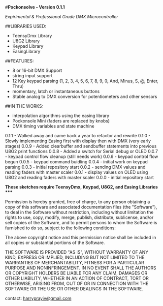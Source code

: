 #<b>Pockonsolve - Version 0.1.1</b>

<i>Expirimental & Professional Grade DMX Microcontroller</i>

##LIBRARIES USED:
-   TeensyDmx Library
-   U8G2 Library
-   Keypad Library
-   EasingLibrary

##FEATURES:
-   8 or 16-bit DMX Support
-   string input support
-   12 Key keypad parsing (1, 2, 3, 4, 5, 6, 7, 8, 9, 0, And, Minus, S, @, Enter, Thru)
-   momentary, latch or instantaneous buttons
-   Stable analog to DMX conversion for potentiometers and other sensors

##IN THE WORKS:
-   interpolation algorithms using the easing library
-   Pockonsole Mini (faders are replaced by knobs)
-   DMX timing variables and state machine

0.1.1 - Walked away and came back a year to refactor and rewrite
0.1.0 - Slowly implementing Easing first with display then with DMX (very early stages)
0.0.9 - Added clearbuffer and sendbuffer statements into previous U8G2 print functions
0.0.8 - Added a switch for Serial debug or OLED
0.0.7 - keypad control flow cleanup (still needs work)
0.0.6 - keypad control flow begun
0.0.5 - keypad command buidling
0.0.4 - initial work on keypad parsing
0.0.3 - initial repository start
0.0.2 - sending DMX values and reading faders with master scaler
0.0.1 - display values on OLED using U8G2 and reading faders with master scaler
0.0.0 - initial repository start

<b>These sketches require TeensyDmx, Keypad, U8G2, and Easing Libraries \*\*\*</b>

Permission is hereby granted, free of charge, to any person obtaining a copy
of this software and associated documentation files (the "Software"), to deal
in the Software without restriction, including without limitation the rights
to use, copy, modify, merge, publish, distribute, sublicense, and/or sell
copies of the Software, and to permit persons to whom the Software is
furnished to do so, subject to the following conditions:

The above copyright notice and this permission notice shall be included in
all copies or substantial portions of the Software.

THE SOFTWARE IS PROVIDED "AS IS", WITHOUT WARRANTY OF ANY KIND, EXPRESS OR
IMPLIED, INCLUDING BUT NOT LIMITED TO THE WARRANTIES OF MERCHANTABILITY,
FITNESS FOR A PARTICULAR PURPOSE AND NONINFRINGEMENT. IN NO EVENT SHALL THE
AUTHORS OR COPYRIGHT HOLDERS BE LIABLE FOR ANY CLAIM, DAMAGES OR OTHER
LIABILITY, WHETHER IN AN ACTION OF CONTRACT, TORT OR OTHERWISE, ARISING FROM,
OUT OF OR IN CONNECTION WITH THE SOFTWARE OR THE USE OR OTHER DEALINGS IN
THE SOFTWARE.

contact: harryprayiv@gmail.com
